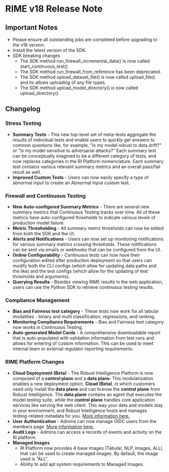 # RIME v18 Release Note

## Important Notes
- Please ensure all outstanding jobs are completed before upgrading to the v18 version.
- Install the latest version of the SDK.
- SDK breaking changes
  - The SDK method run_firewall_incremental_data() is now called start_continuous_test().
  - The SDK method run_firewall_from_reference has been deprecated.
  - The SDK method upload_dataset_file() is now called upload_file() and its allows uploading
  of any file types.
  - The SDK method upload_model_directory() is now called upload_directory().

## Changelog

### Stress Testing
- **Summary Tests** - This new top-level set of meta-tests aggregate the results of individual tests and enable users to quickly get answers to common questions like, for example, "Is my model robust to data drift?" or "Is my model sensitive to adversarial attacks?" Each summary test can be conceptually imagined to be a different category of tests, and now replaces categories in the RI Platform nomenclature. Each summary test contains various relevant summary metrics and an overall pass/fail result as well.
- **Improved Custom Tests** - Users can now easily specify a type of abnormal input to create an Abnormal Input custom test.

### Firewall and Continuous Testing
- **New Auto-configured Summary Metrics** - There are several new summary metrics that Continuous Testing tracks over time. All of these metrics have auto-configured thresholds to indicate various levels of production model failure.
- **Metric Thresholding** - All summary metric thresholds can now be edited from both the SDK and the UI.
- **Alerts and Notifications** - Users can now set up monitoring notifications for various summary metrics crossing thresholds. These notifications can be sent via emails or webhooks that can be configured from the UI.
- **Online Configurability** - Continuous tests can now have their configuration edited after production deployment so that users can modify both the CLI configs (which allow for updating data paths and the like) and the test configs (which allow for the updating of test thresholds and arguments).
- **Querying Results** - Besides viewing RIME results in the web application, users can use the Python SDK to retrieve continuous testing results.

### Compliance Management
- **Bias and Fairness test category** - These tests now work for all tabular modalities - binary and multi classification, regressions, and ranking.
- **Monitoring Compliance Requirements** - Bias and Fairness test category now works in Continuous Testing.
- **Auto-generated Model Cards** -  A comprehensive downloadable report that is auto-populated with validation information from test runs and allows for entering of custom information. This can be used to meet internal team or external regulator reporting requirements.

### RIME Platform Changes
- **Cloud Deployment (Beta)** - The Robust Intelligence Platform is now composed of a **control plane** and a **data plane**. This modularization enables a new deployment option, **Cloud (Beta)**, in which customers need only install the **data plane** and can license the **control plane** from Robust Intelligence. The **data plane** contains an agent that executes the model testing suite, while the **control plane** handles core application services like serving the web client. This way your data and models stay in your environment, and Robust Intelligence hosts and manages testing-related metadata for you. [More information here.](../installation/index.rst)
- **User Authentication** - Admins can now manage OIDC users from the members page. [More information here.](../for_admins/users.md)
- **Audit Logs** - Admins can access a records of events and activity on the RI platform.
- **Managed Images**
  - RI Platform now provides 4 base images (Tabular, NLP, Images, ALL) that can be used to create managed images. By default, the image used is "ALL".
  - Ability to add apt system requirements to Managed Images.
